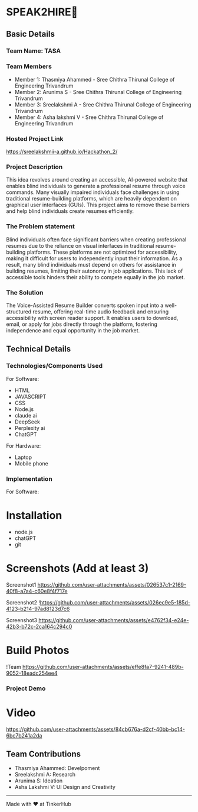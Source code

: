 # SPEAK2HIRE🎯


## Basic Details
### Team Name: TASA


### Team Members
- Member 1: Thasmiya Ahammed - Sree Chithra Thirunal College of Engineering Trivandrum
- Member 2: Arunima S - Sree Chithra Thirunal College of Engineering Trivandrum
- Member 3: Sreelakshmi A - Sree Chithra Thirunal College of Engineering Trivandrum
- Member 4: Asha lakshmi V - Sree Chithra Thirunal College of Engineering Trivandrum
  
### Hosted Project Link
https://sreelakshmii-a.github.io/Hackathon_2/

### Project Description
This idea revolves around creating an accessible, AI-powered website that enables blind individuals to generate a professional resume through voice commands. Many visually impaired individuals face challenges in using traditional resume-building platforms, which are heavily dependent on graphical user interfaces (GUIs). This project aims to remove these barriers and help blind individuals create resumes efficiently.

### The Problem statement
Blind individuals often face significant barriers when creating professional resumes due to the reliance on visual interfaces in traditional resume-building platforms. These platforms are not optimized for accessibility, making it difficult for users to independently input their information. As a result, many blind individuals must depend on others for assistance in building resumes, limiting their autonomy in job applications. This lack of accessible tools hinders their ability to compete equally in the job market.

### The Solution
The Voice-Assisted Resume Builder converts spoken input into a well-structured resume, offering real-time audio feedback and ensuring accessibility with screen reader support. It enables users to download, email, or apply for jobs directly through the platform, fostering independence and equal opportunity in the job market.

## Technical Details
### Technologies/Components Used
For Software:
- HTML
- JAVASCRIPT
- CSS
- Node.js
- claude ai
- DeepSeek
- Perplexity ai
- ChatGPT

For Hardware:
- Laptop
- Mobile phone

### Implementation
For Software:
# Installation
- node.js
- chatGPT
- git

# Screenshots (Add at least 3)
Screenshot1
https://github.com/user-attachments/assets/026537c1-2169-40f8-a7a4-c60e8f4f717e


Screenshot2
!https://github.com/user-attachments/assets/026ec9e5-185d-4123-b214-97ad8123d7c6


Screenshot3
https://github.com/user-attachments/assets/e4762f34-e24e-42b3-b72c-2ca164c294c0

# Build Photos
!Team
https://github.com/user-attachments/assets/effe8fa7-9241-489b-9052-18eadc254ee4


### Project Demo
# Video

https://github.com/user-attachments/assets/84cb676a-d2cf-40bb-bc14-6bc7b241a2da



## Team Contributions
- Thasmiya Ahammed: Develpoment
- Sreelakshmi A: Research
- Arunima S: Ideation 
- Asha Lakshmi V: UI Design and Creativity

---
Made with ❤️ at TinkerHub

  
